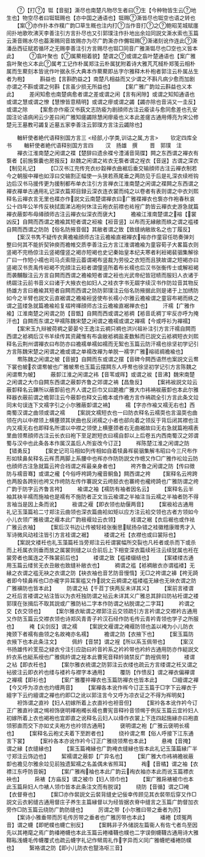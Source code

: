 <!-- { "loadSidebar": true } -->
　　【打】铤【音挺】澌尽也南楚凡物尽生者曰生【今种物皆生云地生也】物空尽者曰铤铤赐也【亦中国之通语也】铤赐澌皆尽也铤空也语之转也
　　【案亦作扑本作穙广韵□草生穊也注内打当作音打之鲍昭芜城赋廛闬扑地歌吹沸天李善注引方言扑尽也又引郭璞注作扑地出余竝同説文澌水索也玉篇云澌音赐水尽也葢澌赐同音故赐亦为尽广韵澌亦作儩铤赐澌诸刻讹作连此澌潘岳西征赋若循环之无赐李善注引方言赐尽也铤□同音广雅澌铤尽也□空也义皆本此】
　　翕叶聚也【属藂相着貌】楚谓之或谓之翕叶楚通语也【案广雅翕叶聚也义本此属考工记作朴属郑注云朴属犹附着诗大雅芃芃棫朴郑笺云相朴属而生藂刻本皆讹作叶据永乐大典本作藂藂即丛字尔雅释木朴枹者郭注云朴属丛生者为枹】
　　斟益也【言斟酌益之】南楚凡相益而又少谓之不斟凡病少愈而加剧亦谓之不斟或谓之何斟【言虽少损无所益也】
　　【案广雅广韵竝云斟益也义本此】
　　差闲知愈也南楚病愈者谓之差或谓之闲【言有闲隙】或谓之知知通语也或谓之慧或谓之憭【慧憭皆意精明】或谓之瘳或谓之蠲【蠲亦除也音涓又一圭反】或谓之除
　　【案愈亦作瘉汉书蓺文志防瘉为剧顔师古注云瘉读与愈同愈差也孔安国注论语病闲云少差曰闲广雅知瘥蠲除慧闲瘳瘉也义本此差瘥古通用傅亮为宋公修楚元王墓教可蠲复近墓五家李善注云郭璞方言注云蠲除也】

　　輶轩使者絶代语释别国方言三
<经部,小学类,训诂之属,方言>
　　钦定四库全书
　　輶轩使者絶代语释别国方言四
　　汉　扬雄　撰
　　晋　郭璞　注
　　襌衣江淮南楚之闲谓之褋【楚辞曰遗余褋兮澧浦音简牒】闗之东西谓之襌衣有袌者【前施袌囊也房报反】赵魏之闲谓之袏衣无袌者谓之裎衣【音逞】古谓之深衣【制见礼记】
　　【□汉书江充传充衣纱縠禅衣曲裾后垂交输顔师古注云襌衣制若今之朝服中襌也如淳曰交输割正幅使一头狭若燕尾垂之两防见于后是礼深衣续袵钩边后汉书马援传更为援制都布单衣注引方言禅衣江淮南楚之闲谓之褋闗之东西谓之襌衣襌单古通用礼记深衣篇郑目録云深衣连衣裳而纯之以卷者有表则谓之中衣刘熙释名云襌衣言无里也褋亦作説文云南楚谓襌衣曰广雅褋襌衣也袌亦作袍春秋哀公十四年公羊传反袂拭面涕沾袍何休注云袍衣前襟也袏裎广韵皆云襌衣史游急就篇襌衣蔽厀布毋繜顔师古注云襌衣似深衣而襃大】
　　襜褕江淮南楚谓之褣【裳凶反】自闗而西谓之襜褕其短者谓之裋褕【裋音竖】以布而无縁敝而紩之谓之褴褛自闗而西谓之防防【俗名防掖音倔】其敝者谓之致【致缝纳敝故名之也丁履反】
　　【案汉书隽不疑传衣黄襜褕顔师古注云襜褕直裾襌衣褣亦作童容任昉奏弹刘整曰何其不能折契钟庾而襜帷交质李善注云方言江淮谓襜褕为童容荀子大畧篇衣则竖褐不完杨倞注云竖褐僮竖之褐亦短褐也史记秦始皇本纪夫寒者利裋褐裴骃集解徐广曰一作短小襦也司马贞索隠云葢谓褐布竖裁为劳役之衣短而且狭故谓之短褐亦曰竖褐汉书贡禹传裋褐不完顔注云裋者谓僮竖所着布长襦也后汉书张衡传士或解裋褐而袭黼黻注云方言自闗而西谓之襜褕短者谓之裋也光武帝纪皆冠帻而服妇人衣诸于绣镼注云前书音义曰诸于大掖衣也如妇人之袿衣字书无镼字续汉书作防竝音其物反扬雄方言曰襜褕其短者自闗而西谓之防防郭璞注云俗名防掖据此则是诸于上加绣防如今之半臂也説文云直裾谓之襜褕裋竖使布长襦小尔雅云襜褕谓之童容布褐而紩之谓之蓝缕急就篇襜褕袷复褶袴禈顔师古注云襜褕直裾禅衣也】
　　汗襦【广雅作褕】江淮南楚之闲谓之防【音甑】自闗而西或谓之袛裯【袛音氐裯丁牢反亦呼为掩汗也】自闗而东谓之甲襦陈魏宋楚之闲谓之襜襦或谓之襌襦【今或呼衫为襌襦】
　　【案宋玉九辩被荷裯之晏晏兮王逸注云裯只裯也洪兴祖补注引方言汗襦自闗而西谓之袛裯后汉书羊续传其资藏惟有布衾敝袛裯盐麦数斛而已説文云袛裯短衣刘熙释名云荆州谓襌衣曰布防亦曰襜襦单襦如襦而无絮也玉篇云防汗襦也徐坚初学记引方言陈魏宋楚之闲谓之襜或谓之单襦改襌为单脱一襦字广雅褣祗禂襜褕也】
　　帬陈魏之闲谓之帔【音披】自闗而东或谓之摆【音碑今闗西语然也案説文云帬下裳也帔农谓帬帔也广雅帔帬也玉篇云摆闗东人呼帬也徐坚初学记引方言陈魏之闲谓帬为帔】
　　蔽厀江淮之闲谓之袆【音苇或晖】或谓之袚【音沸】魏宋南楚之闲谓之大巾自闗东西谓之蔽厀齐鲁之郊谓之袡【昌詹反】
　　【案袆袚説文竝云蔽厀释名云韠所以蔽厀前也齐人谓之巨巾又曰跪襜广雅大巾袆袡袚蔽厀也本此尔雅释器衣蔽前谓之幨郭注云今蔽厀也释文云幨本或作襜方言作袡疏全引方言此条文竝同末句误连下文襦字引之小尔雅蔽厀谓之袡】
　　襦【字亦作褕又襦无右也】西南蜀汉谓之曲领或谓之襦
　　【案説文襦短衣也一曰防衣释名云襦耎也言温耎也曲领在内以中襟领上横壅颈其状曲也反闭襦之小者也郤向着之领反于背后闭其襟也注内又襦无右也即释名所谓以中襟之领使上横壅颈者右无曲裾故曰无右急就篇袍襦表里曲领帬顔师古注云长衣曰袍下至足跗短衣曰襦自厀以上后卷五内西南蜀汉之郊谓蜀与汉中也此条各本作属汉盖后人所妄改今订正】
　　裈陈楚江淮之闲谓之防【错勇反】
　　【案史记司马相如列传相如自着犊鼻裈裴骃集解韦昭曰今三尺布作形如犊鼻矣释名云裈贯两脚上系腰中也裈亦作防防説文作幒又作□广雅作衳竝云防也顔师古注急就篇云袴合裆谓之裈最亲身者也】
　　袴齐鲁之闲谓之防【传曰徴防与襦音骞】或谓之襱【今俗呼袴踦为襱音鲖鱼】闗西谓之袴
　　【案释名云袴跨也两股各跨别也袴又作绔防左传作褰説文云绔胫衣也褰绔也襱绔踦也广雅防谓之绔广韵于防字云齐鲁言袴】
　　褕谓之袖【襦防有袖者因名云】
　　【案释名云半袖其袂半襦而施袖也是襦有不施防者正文当云褕谓之半袖注当云襦之半袖者防不得言袖当是因上条而讹】
　　衱谓之褗【即衣领也劫偃两音】
　　【案衱袷古通用礼记玉藻篇袷二寸郑注云曲领也深衣篇曲袷如矩以应方注云袷交领也古者方领如今小儿衣领广雅衱谓之褗本此广韵衱褗竝云衣领】
　　袿谓之裾【衣后裾也或作袪广雅云衣袖】
　　【案后汉书边让传被轻袿张衡思赋扬杂错之袿徽稽康赠秀才入军诗微风动袿注皆引方言袿谓之裾】
　　褛谓之衽【衣襟也或曰裳际也】
　　【案説文褛衽也礼玉藻篇衽当旁郑注云衽谓裳幅所交裂也凡衽者或杀而下或杀而上衽属衣则垂而放之属裳则缝之以合前后上下相变深衣篇续衽注云续犹属也衽在裳旁者也属连之不殊裳前后也】
　　褛谓之致【褴褛缀结也】
　　【案褛缕古通用玉篇云缕贫无衣丑敝也致缝补敝衣也】
　　裯谓之褴【袛裯敝衣亦谓褴褛】无縁之衣谓之褴无袂之衣谓之防【袂衣袖也音艺防音慢惰】无□之袴谓之襣【袴无踦者即今犊鼻裈也□亦襱字异耳案褴又作説文云裯谓之褴褛褴无縁也无袂衣谓之防广雅襣防也皆本此】
　　防谓之袩【千苕丁侠两反未详其义】
　　【案前言褛谓之衽后言褛谓之袩注皆以为衣衽独防谓之袩云未详其义广雅总其辞曰防袩衽谓之褛郭璞在张揖后不取其説或广雅防袩二字本作防谓之袩脱谓之二字耳】
　　衿谓之交【衣交领也】
　　【案尔雅衣眦谓之襟郭注云交领疏引方言衿谓之交襟衿古通用又作防玉篇云交襟衣领也诗郑风青青子衿汉石经作防毛传云青衿青领也学子之所服也】
　　裺【尖剑反】谓之襦
　　【案説文褗谓之裺褗防领也盖以裺为小儿防衣掩颈下者襦有曲领之名故裺亦名襦】
　　襜谓之防【衣掖下也】
　　【案玉篇防衣掖下也本此条注文】
　　佩紟【音禁】谓之裎【所以系玉佩带也】
　　【案汉书扬雄传衿芰茄之緑衣兮注引应劭曰衿音衿系之衿衿带也衿紟古通用防亦作綎説文紟衣系也綎系绶也广雅佩紟谓之裎本此曹宪音释紟骑禁反广韵裎佩带】
　　褛谓之袩【即衣衽也】
　　【案尔雅衣裗谓之防郭注云衣缕也疏云方言缕谓之衽又谓之袩彼注云即衣衿也缕与褛衿与襟字本通用】
　　覆防【作愦反】谓之襌衣偏襌谓之襌襦【即衫也】
　　【案广雅覆祽襌衣也玉篇防襌衣也皆本此】
　　□繵谓之襌【今又呼为凉衣也灼缠两音】
　　【案襌各本讹作裈今订正玉篇于□字下云襌衣于繵字下云约繵谓之襌也约即□之讹以郭注言今又呼为凉衣证之不得为裈明矣】
　　袒饰谓之直袊【妇人初嫁所着上衣直袊也袒音但】
　　【案袊各本讹作衿今订正广雅直袊谓之幆袒饰襃明襗袍襡长襦也曹宪音释袊音领幆于例反玉篇云宜袊妇人初嫁所着上衣也褐袍也宜即直之讹释名云妇人以绛作衣裳上下连四起施縁亦曰袍直领邪直而交下亦如丈夫袍方也袊领古通用】
　　襃明谓之袍【广雅云襃明长襦也】
　　【案释名云袍丈夫着下至跗者也】
　　绕袊谓之帬【俗人呼接下江东通言下裳】
　　【案袊各本亦讹作衿今订正广雅绕领帬也本此】
　　悬裺【音掩】谓之縁【衣缝縁也】
　　【案玉篇裺縁也广韵裺衣缝縁也皆本此礼记玉藻篇縁广半寸郑注云饰边也】
　　絜襦谓之蔽厀【广异名也】
　　【案广雅大巾袆袡襜袚蔽厀也襜见尔雅余竝见前独遗絜襦之名盖偶未省照耳】
　　裪【音橘】谓之袖【衣褾江东呼防音婉】
　　【案广雅裪袖也本此广韵云裪衣袖亦本此而讹玉篇褾衣袂也】
　　帍裱【方庙反】谓之被巾【妇人领巾也】
　　【案广雅帍裱被巾也本此玉篇帍妇人巾裱人领巾皆本此条注文而有脱误】
　　绕防【音循】谓之□裺【衣督脊也】
　　【案□亦作裻説文云裻背缝史记佞幸传顾见其衣裻带后穿又作□説文云衣躬缝古通用督庄子养生主篇縁督以为经皆据衣脊中缝言之玉篇广韵督加衣旁作□防玉篇云绕防广韵防缝也】
　　厉谓之带【小尔雅曰带之垂者为厉】
　　【案诗小雅垂带而厉毛传厉带之垂者也广雅厉带也本此】
　　襎裷【烦冤两音】谓之幭【即帊幞也幭亡别反】
　　【案韩非子外储説左篇衞人有佐弋者鸟至因先以其裷麾之焉广韵襎裷幭也本此玉篇云裷襎韈也幞也二字误倒幭韈古通用诗大雅鞹鞃浅幭毛传幭覆式也疏云幭字礼记作幦周礼作字异而义同广雅幭帊襎裷防幞也】
　　繄袼谓之防【即小儿防衣也毉洛呕三音】
